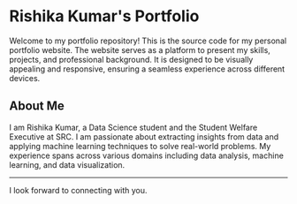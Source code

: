 # Rishika Kumar's Portfolio

Welcome to my portfolio repository! This is the source code for my personal portfolio website. The website serves as a platform to present my skills, projects, and professional background. It is designed to be visually appealing and responsive, ensuring a seamless experience across different devices.

## About Me

I am Rishika Kumar, a Data Science student and the Student Welfare Executive at SRC. I am passionate about extracting insights from data and applying machine learning techniques to solve real-world problems. My experience spans across various domains including data analysis, machine learning, and data visualization.

---

I look forward to connecting with you.
